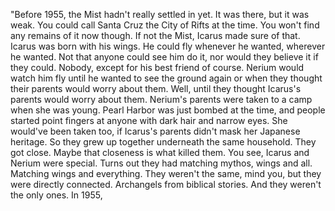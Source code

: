 "Before 1955, the Mist hadn't really settled in yet. It was there, but it was weak. You could call Santa Cruz the City of Rifts at the time. You won't find any remains of it now though. If not the Mist, Icarus made sure of that.
Icarus was born with his wings. He could fly whenever he wanted, wherever he wanted. Not that anyone could see him do it, nor would they believe it if they could. Nobody, except for his best friend of course. Nerium would watch him fly until he wanted to see the ground again or when they thought their parents would worry about them. Well, until they thought Icarus's parents would worry about them.
Nerium's parents were taken to a camp when she was young. Pearl Harbor was just bombed at the time, and people started point fingers at anyone with dark hair and narrow eyes. She would've been taken too, if Icarus's parents didn't mask her Japanese heritage. So they grew up together underneath the same household. They got close. Maybe that closeness is what killed them.
You see, Icarus and Nerium were special. Turns out they had matching mythos, wings and all. Matching wings and everything. They weren't the same, mind you, but they were directly connected. Archangels from biblical stories. And they weren't the only ones. In 1955,